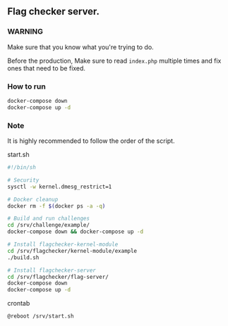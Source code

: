 ## Flag checker server.

### WARNING

Make sure that you know what you're trying to do.

Before the production, Make sure to read `index.php` multiple times and fix ones that need to be fixed.

### How to run

```sh
docker-compose down
docker-compose up -d
```

### Note

It is highly recommended to follow the order of the script.

start.sh
```sh
#!/bin/sh

# Security
sysctl -w kernel.dmesg_restrict=1

# Docker cleanup
docker rm -f $(docker ps -a -q)

# Build and run challenges
cd /srv/challenge/example/
docker-compose down && docker-compose up -d

# Install flagchecker-kernel-module
cd /srv/flagchecker/kernel-module/example
./build.sh

# Install flagchecker-server
cd /srv/flagchecker/flag-server/
docker-compose down
docker-compose up -d
```

crontab
```
@reboot /srv/start.sh
```
